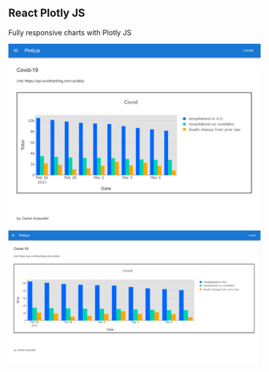 ## React Plotly JS

Fully responsive charts with Plotly JS



<img src='./001.png'>
<br>
<img src='./002.png'>
